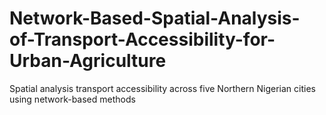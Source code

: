 # Network-Based-Spatial-Analysis-of-Transport-Accessibility-for-Urban-Agriculture
Spatial analysis transport accessibility across five Northern Nigerian cities using network-based methods
